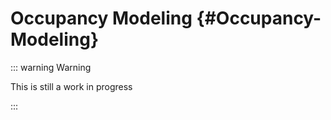 
# Occupancy Modeling {#Occupancy-Modeling}

::: warning Warning

This is still a work in progress

:::
